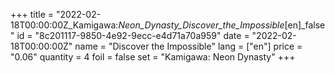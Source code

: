 +++
title = "2022-02-18T00:00:00Z_Kamigawa:_Neon_Dynasty_Discover_the_Impossible_[en]_false"
id = "8c201117-9850-4e92-9ecc-e4d71a70a959"
date = "2022-02-18T00:00:00Z"
name = "Discover the Impossible"
lang = ["en"]
price = "0.06"
quantity = 4
foil = false
set = "Kamigawa: Neon Dynasty"
+++
